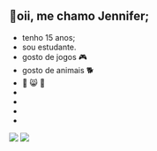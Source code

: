 ## 👋oii, me chamo Jennifer;
- tenho 15 anos;
- sou estudante.
- gosto de jogos 🎮
- gosto de animais 🐕
- 💓 😸 🥀
-
-
-
-
![](https://media1.tenor.com/m/ABeVmJ3y2WQAAAAd/cat-dancing-meme-dancing.gif)
![](https://media1.tenor.com/m/v8AuSg-M1F8AAAAd/october.gif)
